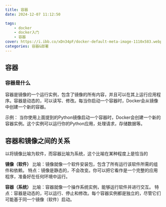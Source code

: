 ```yaml
---
title: 容器
date: 2024-12-07 11:12:50

tags:  
    - docker
    - docker入门
    - 容器
cover: https://i.ibb.co/xDn34pF/docker-default-meta-image-1110x583.webp
categories: 容器&部署
---
```



## 容器

### 容器是什么

容器是镜像的一个运行实例，包含了镜像的所有内容，并且可以在其上运行应用程序。容器是动态的，可以读写、修改。每当你启动一个容器时，Docker会从镜像中创建一个新的容器。

示例：
当你使用上面提到的Python镜像启动一个容器时，Docker会创建一个新的容器实例。这个实例可以运行你的Python应用，处理请求，存储数据等。




## 容器和镜像之间的关系

以将镜像比喻为软件，而容器比喻为系统，这个比喻在某种程度上是恰当的


**镜像（软件）**
比喻：镜像就像一个软件安装包，包含了所有运行该软件所需的组件和依赖。
特点：镜像是静态的，不会改变。你可以把它看作是一个完整的应用程序，准备好在任何环境中运行。



**容器（系统）**
比喻：容器就像一个操作系统实例，能够运行软件并进行交互。
特点：容器是动态的，可以运行、停止和修改。每个容器实例都是独立的，尽管它们可能基于同一个镜像（软件）启动。